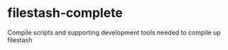 # filestash-complete
Compile scripts and supporting development tools needed to compile up filestash
